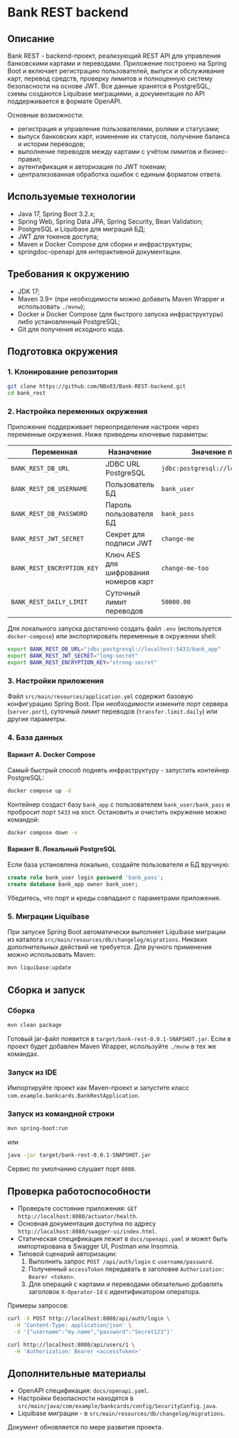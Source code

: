 # Bank REST backend

## Описание
Bank REST - backend-проект, реализующий REST API для управления банковскими картами и переводами. Приложение построено на Spring Boot и включает регистрацию пользователей, выпуск и обслуживание карт, перевод средств, проверку лимитов и полноценную систему безопасности на основе JWT. Все данные хранятся в PostgreSQL, схемы создаются Liquibase миграциями, а документация по API поддерживается в формате OpenAPI.

Основные возможности:
- регистрация и управление пользователями, ролями и статусами;
- выпуск банковских карт, изменение их статусов, получение баланса и истории переводов;
- выполнение переводов между картами с учётом лимитов и бизнес-правил;
- аутентификация и авторизация по JWT токенам;
- централизованная обработка ошибок с единым форматом ответа.

## Используемые технологии
- Java 17, Spring Boot 3.2.x;
- Spring Web, Spring Data JPA, Spring Security, Bean Validation;
- PostgreSQL и Liquibase для миграций БД;
- JWT для токенов доступа;
- Maven и Docker Compose для сборки и инфраструктуры;
- springdoc-openapi для интерактивной документации.

## Требования к окружению
- JDK 17;
- Maven 3.9+ (при необходимости можно добавить Maven Wrapper и использовать `./mvnw`);
- Docker и Docker Compose (для быстрого запуска инфраструктуры) либо установленный PostgreSQL;
- Git для получения исходного кода.

## Подготовка окружения
### 1. Клонирование репозитория
```bash
git clone https://github.com/NBx03/Bank-REST-backend.git
cd bank_rest
```

### 2. Настройка переменных окружения
Приложение поддерживает переопределение настроек через переменные окружения. Ниже приведены ключевые параметры:

| Переменная | Назначение | Значение по умолчанию |
| --- | --- | --- |
| `BANK_REST_DB_URL` | JDBC URL PostgreSQL | `jdbc:postgresql://localhost:5433/bank_app` |
| `BANK_REST_DB_USERNAME` | Пользователь БД | `bank_user` |
| `BANK_REST_DB_PASSWORD` | Пароль пользователя БД | `bank_pass` |
| `BANK_REST_JWT_SECRET` | Секрет для подписи JWT | `change-me` |
| `BANK_REST_ENCRYPTION_KEY` | Ключ AES для шифрования номеров карт | `change-me-too` |
| `BANK_REST_DAILY_LIMIT` | Суточный лимит переводов | `50000.00` |

Для локального запуска достаточно создать файл `.env` (используется `docker-compose`) или экспортировать переменные в окружении shell:
```bash
export BANK_REST_DB_URL="jdbc:postgresql://localhost:5433/bank_app"
export BANK_REST_JWT_SECRET="long-secret"
export BANK_REST_ENCRYPTION_KEY="strong-secret"
```

### 3. Настройки приложения
Файл `src/main/resources/application.yml` содержит базовую конфигурацию Spring Boot. При необходимости измените порт сервера (`server.port`), суточный лимит переводов (`transfer.limit.daily`) или другие параметры.

### 4. База данных
#### Вариант A. Docker Compose
Самый быстрый способ поднять инфраструктуру - запустить контейнер PostgreSQL:
```bash
docker compose up -d
```
Контейнер создаст базу `bank_app` с пользователем `bank_user/bank_pass` и пробросит порт `5433` на хост. Остановить и очистить окружение можно командой:
```bash
docker compose down -v
```

#### Вариант B. Локальный PostgreSQL
Если база установлена локально, создайте пользователя и БД вручную:
```sql
create role bank_user login password 'bank_pass';
create database bank_app owner bank_user;
```
Убедитесь, что порт и креды совпадают с параметрами приложения.

### 5. Миграции Liquibase
При запуске Spring Boot автоматически выполняет Liquibase миграции из каталога `src/main/resources/db/changelog/migrations`. Никаких дополнительных действий не требуется. Для ручного применения можно использовать Maven:
```bash
mvn liquibase:update
```

## Сборка и запуск
### Сборка
```bash
mvn clean package
```
Готовый jar-файл появится в `target/bank-rest-0.0.1-SNAPSHOT.jar`. Если в проект будет добавлен Maven Wrapper, используйте `./mvnw` в тех же командах.

### Запуск из IDE
Импортируйте проект как Maven-проект и запустите класс `com.example.bankcards.BankRestApplication`.

### Запуск из командной строки
```bash
mvn spring-boot:run
```
или
```bash
java -jar target/bank-rest-0.0.1-SNAPSHOT.jar
```

Сервис по умолчанию слушает порт `8080`.

## Проверка работоспособности
- Проверьте состояние приложения: `GET http://localhost:8080/actuator/health`.
- Основная документация доступна по адресу `http://localhost:8080/swagger-ui/index.html`.
- Статическая спецификация лежит в `docs/openapi.yaml` и может быть импортирована в Swagger UI, Postman или Insomnia.
- Типовой сценарий авторизации:
   1. Выполнить запрос `POST /api/auth/login` с `username/password`.
   2. Полученный `accessToken` передавать в заголовке `Authorization: Bearer <token>`.
   3. Для операций с картами и переводами обязательно добавлять заголовок `X-Operator-Id` с идентификатором оператора.

Примеры запросов:
```bash
curl -X POST http://localhost:8080/api/auth/login \
  -H 'Content-Type: application/json' \
  -d '{"username":"my.name","password":"Secret123"}'

curl http://localhost:8080/api/users/1 \
  -H 'Authorization: Bearer <accessToken>'
```

## Дополнительные материалы
- OpenAPI спецификация: `docs/openapi.yaml`.
- Настройки безопасности находятся в `src/main/java/com/example/bankcards/config/SecurityConfig.java`.
- Liquibase миграции - в `src/main/resources/db/changelog/migrations`.

Документ обновляется по мере развития проекта.